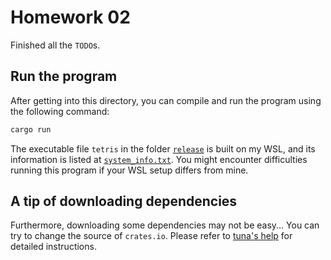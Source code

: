 # Homework 02

Finished all the `TODO`s.  

## Run the program
After getting into this directory, you can compile and run the program using the following command:
```bash
cargo run
```

The executable file `tetris` in the folder [`release`](./release/) is built on my WSL, and its information is listed at [`system_info.txt`](./release/system_info.txt). You might encounter difficulties running this program if your WSL setup differs from mine.

## A tip of downloading dependencies
Furthermore, downloading some dependencies may not be easy... You can try to change the source of `crates.io`. Please refer to [tuna's help](https://mirrors.tuna.tsinghua.edu.cn/help/crates.io-index/) for detailed instructions.

